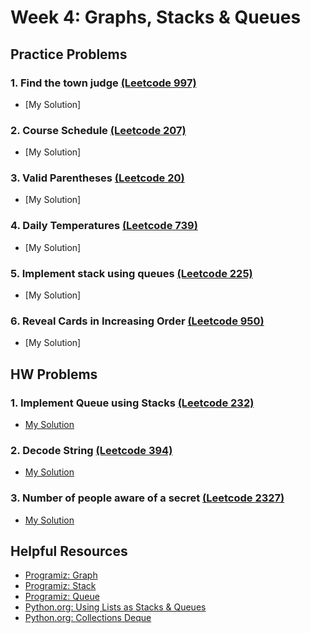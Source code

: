 # Week 4: Graphs, Stacks & Queues

## Practice Problems

### 1. Find the town judge [(Leetcode 997)](https://leetcode.com/problems/find-the-town-judge/description/)

-   [My Solution]

### 2. Course Schedule [(Leetcode 207)](https://leetcode.com/problems/course-schedule/)

-   [My Solution]

### 3. Valid Parentheses [(Leetcode 20)](https://leetcode.com/problems/valid-parentheses/description/)

-   [My Solution]

### 4. Daily Temperatures [(Leetcode 739)](https://leetcode.com/problems/daily-temperatures/)

-   [My Solution]

### 5. Implement stack using queues [(Leetcode 225)](https://leetcode.com/problems/implement-stack-using-queues/)

-   [My Solution]

### 6. Reveal Cards in Increasing Order [(Leetcode 950)](https://leetcode.com/problems/reveal-cards-in-increasing-order/description/?envType=problem-list-v2&envId=queue)

-   [My Solution]

## HW Problems

### 1. Implement Queue using Stacks [(Leetcode 232)](https://leetcode.com/problems/implement-queue-using-stacks/description/)

-   [My Solution](https://github.com/ahhyun-moon/nyu-leetcode-bootcamp/blob/main/Week4/leetcode_232.py)

### 2. Decode String [(Leetcode 394)](https://leetcode.com/problems/decode-string/description/)

-   [My Solution](https://github.com/ahhyun-moon/nyu-leetcode-bootcamp/blob/main/Week4/leetcode_394.py)

### 3. Number of people aware of a secret [(Leetcode 2327)](https://leetcode.com/problems/number-of-people-aware-of-a-secret/description/)

-   [My Solution](https://github.com/ahhyun-moon/nyu-leetcode-bootcamp/blob/main/Week4/leetcode_2327.py)

## Helpful Resources

-   [Programiz: Graph](https://www.programiz.com/dsa/graph)
-   [Programiz: Stack](https://www.programiz.com/dsa/stack)
-   [Programiz: Queue](https://www.programiz.com/dsa/queue)
-   [Python.org: Using Lists as Stacks & Queues](https://docs.python.org/3/tutorial/datastructures.html#using-lists-as-stacks)
-   [Python.org: Collections Deque](https://docs.python.org/3/library/collections.html#deque-objects)
